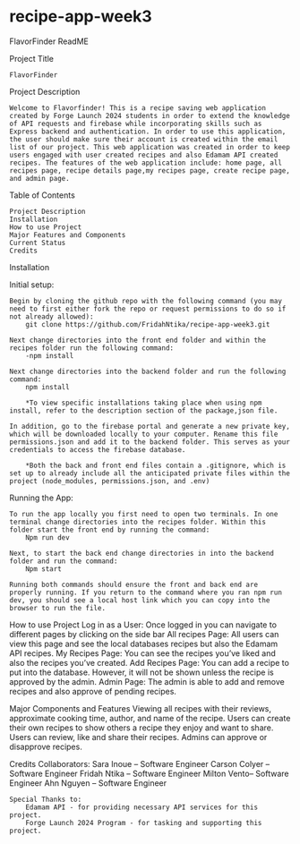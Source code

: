 # recipe-app-week3

FlavorFinder ReadME

Project Title

	FlavorFinder

Project Description

	Welcome to Flavorfinder! This is a recipe saving web application created by Forge Launch 2024 students in order to extend the knowledge of API requests and firebase while incorporating skills such as Express backend and authentication. In order to use this application, the user should make sure their account is created within the email list of our project. This web application was created in order to keep users engaged with user created recipes and also Edamam API created recipes. The features of the web application include: home page, all recipes page, recipe details page,my recipes page, create recipe page, and admin page.

Table of Contents

    Project Description 
    Installation
    How to use Project
    Major Features and Components
    Current Status
    Credits

Installation

Initial setup: 

    Begin by cloning the github repo with the following command (you may need to first either fork the repo or request permissions to do so if not already allowed): 
        git clone https://github.com/FridahNtika/recipe-app-week3.git

    Next change directories into the front end folder and within the recipes folder run the following command: 
        -npm install 

    Next change directories into the backend folder and run the following command: 
        npm install 

        *To view specific installations taking place when using npm install, refer to the description section of the package,json file. 

    In addition, go to the firebase portal and generate a new private key, which will be downloaded locally to your computer. Rename this file permissions.json and add it to the backend folder. This serves as your credentials to access the firebase database. 

        *Both the back and front end files contain a .gitignore, which is set up to already include all the anticipated private files within the project (node_modules, permissions.json, and .env)

Running the App:

    To run the app locally you first need to open two terminals. In one terminal change directories into the recipes folder. Within this folder start the front end by running the command:
        Npm run dev

    Next, to start the back end change directories in into the backend folder and run the command:
        Npm start

    Running both commands should ensure the front and back end are properly running. If you return to the command where you ran npm run dev, you should see a local host link which you can copy into the browser to run the file. 
	


How to use Project
    Log in as a User: Once logged in you can navigate to different pages by clicking on the side bar
    All recipes Page: All users can view this page and see the local databases recipes but also the Edamam API recipes.
    My Recipes Page: You can see the recipes you’ve liked and also the recipes you’ve created.
    Add Recipes Page: You can add a recipe to put into the database. However, it will not be shown unless the recipe is approved by the admin.
    Admin Page: The admin is able to add and remove recipes and also approve of pending recipes.

Major Components and Features 
    Viewing all recipes with their reviews, approximate cooking time, author, and name of the recipe.
    Users can create their own recipes to show others a recipe they enjoy and want to share.
    Users can review, like and share their recipes.
    Admins can approve or disapprove recipes.

Credits 
    Collaborators:
        Sara Inoue – Software Engineer
        Carson Colyer – Software Engineer
        Fridah Ntika – Software Engineer
        Milton Vento– Software Engineer
        Ahn Nguyen – Software Engineer

    Special Thanks to:
        Edamam API - for providing necessary API services for this project.
        Forge Launch 2024 Program - for tasking and supporting this project.



